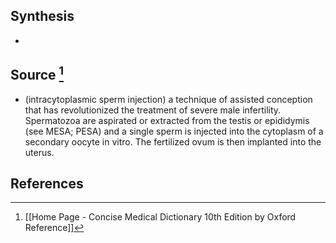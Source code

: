 ## Synthesis
- 
## Source [^1]
- (intracytoplasmic sperm injection) a technique of assisted conception that has revolutionized the treatment of severe male infertility. Spermatozoa are aspirated or extracted from the testis or epididymis (see MESA; PESA) and a single sperm is injected into the cytoplasm of a secondary oocyte in vitro. The fertilized ovum is then implanted into the uterus.
## References

[^1]: [[Home Page - Concise Medical Dictionary 10th Edition by Oxford Reference]]